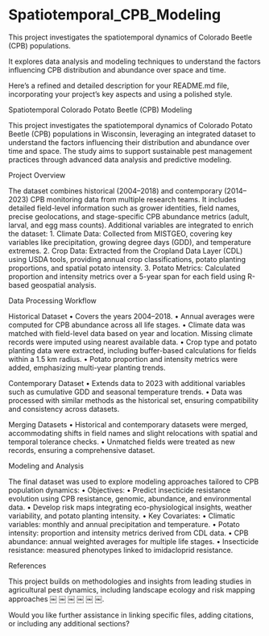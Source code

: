 # Spatiotemporal_CPB_Modeling
This project investigates the spatiotemporal dynamics of Colorado Beetle (CPB) populations. 


It explores data analysis and modeling techniques to understand the factors influencing CPB distribution and abundance over space and time.

Here’s a refined and detailed description for your README.md file, incorporating your project’s key aspects and using a polished style.

Spatiotemporal Colorado Potato Beetle (CPB) Modeling

This project investigates the spatiotemporal dynamics of Colorado Potato Beetle (CPB) populations in Wisconsin, leveraging an integrated dataset to understand the factors influencing their distribution and abundance over time and space. The study aims to support sustainable pest management practices through advanced data analysis and predictive modeling.

Project Overview

The dataset combines historical (2004–2018) and contemporary (2014–2023) CPB monitoring data from multiple research teams. It includes detailed field-level information such as grower identities, field names, precise geolocations, and stage-specific CPB abundance metrics (adult, larval, and egg mass counts). Additional variables are integrated to enrich the dataset:
	1.	Climate Data: Collected from MISTGEO, covering key variables like precipitation, growing degree days (GDD), and temperature extremes.
	2.	Crop Data: Extracted from the Cropland Data Layer (CDL) using USDA tools, providing annual crop classifications, potato planting proportions, and spatial potato intensity.
	3.	Potato Metrics: Calculated proportion and intensity metrics over a 5-year span for each field using R-based geospatial analysis.

Data Processing Workflow

Historical Dataset
	•	Covers the years 2004–2018.
	•	Annual averages were computed for CPB abundance across all life stages.
	•	Climate data was matched with field-level data based on year and location. Missing climate records were imputed using nearest available data.
	•	Crop type and potato planting data were extracted, including buffer-based calculations for fields within a 1.5 km radius.
	•	Potato proportion and intensity metrics were added, emphasizing multi-year planting trends.

Contemporary Dataset
	•	Extends data to 2023 with additional variables such as cumulative GDD and seasonal temperature trends.
	•	Data was processed with similar methods as the historical set, ensuring compatibility and consistency across datasets.

Merging Datasets
	•	Historical and contemporary datasets were merged, accommodating shifts in field names and slight relocations with spatial and temporal tolerance checks.
	•	Unmatched fields were treated as new records, ensuring a comprehensive dataset.

Modeling and Analysis

The final dataset was used to explore modeling approaches tailored to CPB population dynamics:
	•	Objectives:
	•	Predict insecticide resistance evolution using CPB resistance, genomic, abundance, and environmental data.
	•	Develop risk maps integrating eco-physiological insights, weather variability, and potato planting intensity.
	•	Key Covariates:
	•	Climatic variables: monthly and annual precipitation and temperature.
	•	Potato intensity: proportion and intensity metrics derived from CDL data.
	•	CPB abundance: annual weighted averages for multiple life stages.
	•	Insecticide resistance: measured phenotypes linked to imidacloprid resistance.

References

This project builds on methodologies and insights from leading studies in agricultural pest dynamics, including landscape ecology and risk mapping approaches ￼ ￼ ￼ ￼ ￼ ￼.

Would you like further assistance in linking specific files, adding citations, or including any additional sections?
